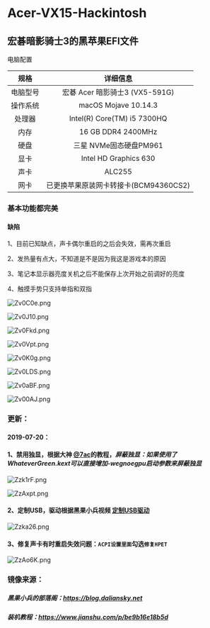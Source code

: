 # Acer-VX15-Hackintosh
## 宏碁暗影骑士3的黑苹果EFI文件

电脑配置

|   规格   |               详细信息                |
| :------: | :-----------------------------------: |
| 电脑型号 |    宏碁 Acer 暗影骑士3 (VX5-591G)     |
| 操作系统 |         macOS Mojave 10.14.3          |
|  处理器  |      Intel(R) Core(TM) i5 7300HQ      |
|   内存   |          16 GB DDR4 2400MHz           |
|   硬盘   |        三星 NVMe固态硬盘PM961         |
|   显卡   |         Intel HD Graphics 630         |
|   声卡   |                ALC255                 |
|   网卡   | 已更换苹果原装网卡转接卡(BCM94360CS2) |

### 基本功能都完美



#### 缺陷

1、目前已知缺点，声卡偶尔重启的之后会失效，需再次重启

2、发热量有点大，不知道是不是因为我这是游戏本的原因

3、笔记本显示器亮度关机之后不能保存上次开始之前调好的亮度

4、触摸手势只支持单指和双指

![Zv0C0e.png](https://s2.ax1x.com/2019/07/19/Zv0C0e.png)

![Zv0J10.png](https://s2.ax1x.com/2019/07/19/Zv0J10.png)

![Zv0Fkd.png](https://s2.ax1x.com/2019/07/19/Zv0Fkd.png)

![Zv0Vpt.png](https://s2.ax1x.com/2019/07/19/Zv0Vpt.png)

![Zv0K0g.png](https://s2.ax1x.com/2019/07/19/Zv0K0g.png)

![Zv0LDS.png](https://s2.ax1x.com/2019/07/19/Zv0LDS.png)

![Zv0aBF.png](https://s2.ax1x.com/2019/07/19/Zv0aBF.png)

![Zv00AJ.png](https://s2.ax1x.com/2019/07/19/Zv00AJ.png)

### 更新：

#### 2019-07-20：

#### 1、禁用独显，根据大神 [@7ac](https://github.com/7ack/Acer-V5-572-Hackintosh)的教程，*屏蔽独显：如果使用了WhateverGreen.kext可以直接增加-wegnoegpu启动参数来屏蔽独显*

![Zzk1rF.png](https://s2.ax1x.com/2019/07/20/Zzk1rF.png)

![ZzAxpt.png](https://s2.ax1x.com/2019/07/20/ZzAxpt.png)

#### 2、定制USB，驱动根据黑果小兵视频 [定制USB驱动](https://www.bilibili.com/video/av40180517?from=search&seid=11665402613183043689)

![Zzka26.png](https://s2.ax1x.com/2019/07/20/Zzka26.png)

#### 3、修复声卡有时重启失效问题：```ACPI设置里面```勾选```修复HPET```

![ZzAo6K.png](https://s2.ax1x.com/2019/07/20/ZzAo6K.png)

### 镜像来源：

##### 黑果小兵的部落阁：https://blog.daliansky.net

##### 装机教程：https://www.jianshu.com/p/be9b16e18b5d